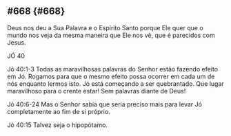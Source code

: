 ## #668 {#668}

Deus nos deu a Sua Palavra e o Espírito Santo porque Ele quer que o mundo nos veja da mesma maneira que Ele nos vê, que é parecidos com Jesus.

JÓ 40

Jó 40:1-3 Todas as maravilhosas palavras do Senhor estão fazendo efeito em Jó. Rogamos para que o mesmo efeito possa ocorrer em cada um de nós enquanto lermos isto. Jó está começando a ser quebrantado. Que lugar maravilhoso para o crente estar! Sem palavras diante de Deus!

Jó 40:6-24 Mas o Senhor sabia que seria preciso mais para levar Jó completamente ao fim de si próprio.

Jó 40:15 Talvez seja o hipopótamo.